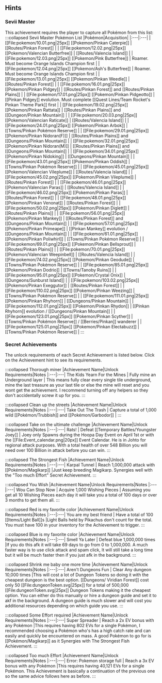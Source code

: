 ## Hints
### Sevii Master

This achievement requires the player to capture all Pokémon from this list:
:::collapsed Sevii Master Pokémon List
|Pokémon|Acquisition|
|:---|:---|
| [[File:pokemon/10.01.png\|25px]] [[Pokemon/Pinkan Caterpie]] | [[Routes/Pinkan Forest]] |
| [[File:pokemon/12.02.png\|25px]] [[Pokemon/Valencian Butterfree]] | [[Routes/Valencia Island]] |
| [[File:pokemon/12.03.png\|25px]] [[Pokemon/Pink Butterfree]] | Roamer. Must become Orange Islands Champion first |
| [[File:pokemon/12.04.png\|25px]] [[Pokemon/Ash's Butterfree]] | Roamer. Must become Orange Islands Champion first |
| [[File:pokemon/13.01.png\|25px]] [[Pokemon/Pinkan Weedle]] | [[Routes/Pinkan Forest]] |
| [[File:pokemon/16.01.png\|25px]] [[Pokemon/Pinkan Pidgey]] | [[Routes/Pinkan Forest]] and [[Routes/Pinkan Plains]] |
| [[File:pokemon/17.01.png\|25px]] [[Pokemon/Pinkan Pidgeotto]] | [[Pinkan Pidgey]] evolution. Must complete [[Quest Lines/Team Rocket's Pinkan Theme Park]] first |
| [[File:pokemon/19.02.png\|25px]] [[Pokemon/Pinkan Rattata]] | [[Routes/Pinkan Plains]] and [[Dungeon/Pinkan Mountain]] |
| [[File:pokemon/20.03.png\|25px]] [[Pokemon/Valencian Raticate]] | [[Routes/Valencia Island]] |
| [[File:pokemon/24.01.png\|25px]] [[Pokemon/Pinkan Arbok]] | [[Towns/Pinkan Pokémon Reserve]] |
| [[File:pokemon/29.01.png\|25px]] [[Pokemon/Pinkan Nidoran(F)]] | [[Routes/Pinkan Plains]] and [[Dungeons/Pinkan Mountain]] |
| [[File:pokemon/32.01.png\|25px]] [[Pokemon/Pinkan Nidoran(M)]] | [[Routes/Pinkan Plains]] and [[Dungeons/Pinkan Mountain]] |
| [[File:pokemon/34.01.png\|25px]] [[Pokemon/Pinkan Nidoking]] | [[Dungeons/Pinkan Mountain]] |
| [[File:pokemon/43.01.png\|25px]] [[Pokemon/Pinkan Oddish]] | [[Towns/Pinkan Pokémon Reserve]] |
| [[File:pokemon/45.01.png\|25px]] [[Pokemon/Valencian Vileplume]] | [[Routes/Valencia Island]] |
| [[File:pokemon/45.02.png\|25px]] [[Pokemon/Pinkan Vileplume]] | [[Routes/Pinkan Forest]] |
| [[File:pokemon/46.01.png\|25px]] [[Pokemon/Valencian Paras]] | [[Routes/Valencia Island]] |
| [[File:pokemon/46.02.png\|25px]] [[Pokemon/Pinkan Paras]] | [[Routes/Pinkan Forest]] |
| [[File:pokemon/48.01.png\|25px]] [[Pokemon/Pinkan Venonat]] | [[Routes/Pinkan Forest]] |
| [[File:pokemon/50.02.png\|25px]] [[Pokemon/Pinkan Diglett]] | [[Routes/Pinkan Plains]] |
| [[File:pokemon/56.01.png\|25px]] [[Pokemon/Pinkan Mankey]] | [[Routes/Pinkan Forest]] and [[Dungeons/Pinkan Mountain]] |
| [[File:pokemon/57.01.png\|25px]] [[Pokemon/Pinkan Primeape]] | [[Pinkan Mankey]] evolution / [[Dungeons/Pinkan Mountain]] |
| [[File:pokemon/61.01.png\|25px]] [[Pokemon/Pinkan Poliwhirl]] | [[Towns/Pinkan Pokémon Reserve]] |
| [[File:pokemon/69.01.png\|25px]] [[Pokemon/Pinkan Bellsprout]] | [[Routes/Pinkan Plains]] |
| [[File:pokemon/70.01.png\|25px]] [[Pokemon/Valencian Weepinbell]] | [[Routes/Valencia Island]] |
| [[File:pokemon/74.02.png\|25px]] [[Pokemon/Pinkan Geodude]] | [[Towns/Pinkan Pokémon Reserve]] |
| [[File:pokemon/85.01.png\|25px]] [[Pokemon/Pinkan Dodrio]] | [[Towns/Tanoby Ruins]] |
| [[File:pokemon/95.01.png\|25px]] [[Pokemon/Crystal Onix]] | [[Dungeons/Sunburst Island]] |
| [[File:pokemon/103.02.png\|25px]] [[Pokemon/Pinkan Exeggutor]] | [[Routes/Pinkan Forest]] |
| [[File:pokemon/110.02.png\|25px]] [[Pokemon/Pinkan Weezing]] | [[Towns/Pinkan Pokémon Reserve]] |
| [[File:pokemon/111.01.png\|25px]] [[Pokemon/Pinkan Rhyhorn]] | [[Dungeons/Pinkan Mountain]] |
| [[File:pokemon/112.01.png\|25px]] [[Pokemon/Pinkan Rhydon]] | [[Pinkan Rhyhorn]] evolution / [[Dungeons/Pinkan Mountain]] |
| [[File:pokemon/123.01.png\|25px]] [[Pokemon/Pinkan Scyther]] | [[Towns/Pinkan Pokémon Reserve]] / [[Berries/Pinkan]] wanderer |
| [[File:pokemon/125.01.png\|25px]] [[Pokemon/Pinkan Electabuzz]] | [[Towns/Pinkan Pokémon Reserve]] |
:::

### Secret Achievements
The unlock requirements of each Secret Achievement is listed below. Click on the Achievement hint to see its requirements.

:::collapsed Thorough miner
|Achievement Name|Unlock Requirements|Notes
|:---|:---|
The Kids Yearn For the Mines | Fully mine an Underground layer | This means fully clear every single tile underground, mine the last treasure as your last tile or else the mine will reset and you wont get the achievement. I recommend turning off any helpers so they don't accidentally screw it up for you.
:::

:::collapsed Clean up the streets
|Achievement Name|Unlock Requirements|Notes
|:---|:---|
Take Out The Trash | Capture a total of 1,000 wild [[Pokémon/Trubbish]] and [[Pokémon/Garbodor]] |
:::

:::collapsed Take on the ultimate challenge
|Achievement Name|Unlock Requirements|Notes
|:---|:---|
Rats! | Defeat [[Temporary Battles/Youngster Joey]] | Joey only Spawns during the Hoopa Day Event on April 1st or with the [[File:Event_calendar.png\|20px]] Event Calendar. He is in Johto for regional attack purposes. With a total health of over 548 Billion you will need over 100 Billion in attack before you can win.
:::

:::collapsed The Strongest Fish
|Achievement Name|Unlock Requirements|Notes
|:---|:---|
Karpal Tunnel | Reach 1,000,000 attack with [[Pokémon/Magikarp]]  |Just keep breeding Magikarp. Synergies well with the "Too much Effort" Secret Achievement.
:::

:::collapsed You Wish
|Achievement Name|Unlock Requirements|Notes
|:---|:---|
Wou Can Stop Now | Acquire 1,000 Wishing Pieces | Assuming you get all 10 Wishing Pieces each day it will take you a total of 100 days or over 3 months to get them all.
:::

:::collapsed Red is my favorite color
|Achievement Name|Unlock Requirements|Notes
|:---|:---|
You are my best friend | Have a total of 100 [[Items/Light Ball]]s |Light Balls held by Pikachus don't count for the total. You must have 100 in your inventory for the Achievement to trigger.
:::

:::collapsed Blue is my favorite color
|Achievement Name|Unlock Requirements|Notes
|:---|:---|
Smell Ya Later | Defeat blue 1,000,000 times |If you do this afk it will take 69 days to go from 0 to 1,000,000. A much faster way is to use click attack and spam click, It will still take a long time but it will be much faster then if you just afk in the background.
:::

:::collapsed Shrink me baby one more time
|Achievement Name|Unlock Requirements|Notes
|:---|:---|
Aren't Dungeons Fun | Clear Any dungeon 10,000 times |This will cost a lot of Dungeon Tokens so doing it with the cheapest dungeon is the best option. [[Dungeons/ Viridian Forest]] cost only 50 [[File:dungeonToken.svg\|25px]] for a total of 500,000 [[File:dungeonToken.svg\|25px]] Dungeon Tokens making it the cheapest option. You can either do this manually or hire a dungeon guide and set it to akf in the background. A dungeon guide is much slower and will cost you additional resources depending on which guide you use.
:::

:::collapsed Some Effort required
|Achievement Name|Unlock Requirements|Notes
|:---|:---|
Super Spreader | Reach a 2x EV bonus with any Pokémon |This requires having 802 EVs for a single Pokémon, I recommended choosing a Pokémon who's has a high catch rate and can easily and quickly be encountered on mass. A good Pokémon to go for is [[Pokémon/Magikarp]] as it Synergies with The Strongest Fish Achievement.
:::

:::collapsed Too much Effort
|Achievement Name|Unlock Requirements|Notes
|:---|:---|
Error: Pokemon storage full | Reach a 3x EV bonus with any Pokémon |This requires having 40,121 EVs for a single Pokémon. This Achievement is basically a continuation of the previous one so the same advice follows here as before.
:::
